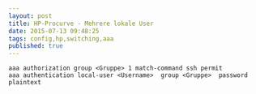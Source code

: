 ```yaml
---
layout: post
title: HP-Procurve - Mehrere lokale User
date: 2015-07-13 09:48:25  
tags: config,hp,switching,aaa
published: true
---
```



    aaa authorization group <Gruppe> 1 match-command ssh permit
    aaa authentication local-user <Username>  group <Gruppe>  password plaintext
